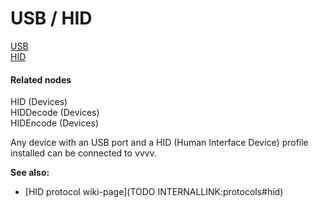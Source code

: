 # USB / HID

<a href="http://en.wikipedia.org/wiki/USB" class="extURL" target="_blank">USB</a>  
<a href="http://en.wikipedia.org/wiki/Human_interface_device" class="extURL" target="_blank">HID</a>  

#### Related nodes
<span class="node">HID (Devices)</span>  
<span class="node">HIDDecode (Devices)</span>  
<span class="node">HIDEncode (Devices)</span>  

Any device with an USB port and a HID (Human Interface Device) profile installed can be connected to vvvv.  

**See also:**  
* [HID protocol wiki-page](TODO INTERNALLINK:protocols#hid)  



